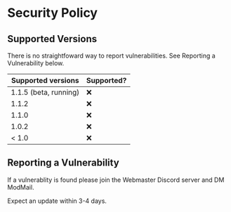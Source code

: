 # Security Policy

## Supported Versions

There is no straightfoward way to report vulnerabilities. See Reporting a Vulnerability below.

| Supported versions | Supported? |
| ------------------ | ---------- |
| 1.1.5 (beta, running) | :x: |
| 1.1.2 | :x: |
| 1.1.0 | :x: |
| 1.0.2 | :x: |
| < 1.0 | :x: |

## Reporting a Vulnerability

If a vulnerablity is found please join the Webmaster Discord server and DM ModMail.

Expect an update within 3-4 days.
